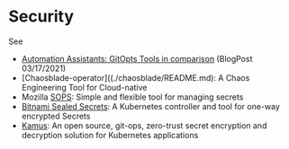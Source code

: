 # Security

See

- [Automation Assistants: GitOpts Tools in comparison](https://cloudogu.com/en/blog/gitops-tools) (BlogPost 03/17/2021)
- [Chaosblade-operator]((./chaosblade/README.md): A Chaos Engineering Tool for Cloud-native
- Mozilla [SOPS](https://github.com/mozilla/sops): Simple and flexible tool for managing secrets
- [Bitnami Sealed Secrets](https://github.com/bitnami-labs/sealed-secrets): A Kubernetes controller and tool for one-way encrypted Secrets
- [Kamus](https://github.com/Soluto/kamus): An open source, git-ops, zero-trust secret encryption and decryption solution for Kubernetes applications
